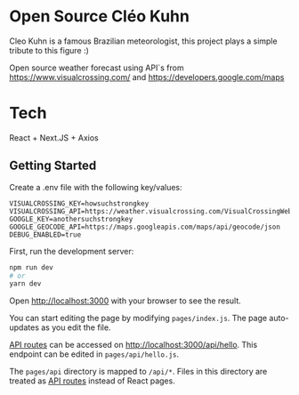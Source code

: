 # Open Source Cléo Kuhn

Cleo Kuhn is a famous Brazilian meteorologist, this project plays a simple tribute to this figure :)

Open source weather forecast using API`s from https://www.visualcrossing.com/ and https://developers.google.com/maps

# Tech

React + Next.JS + Axios

## Getting Started

Create a .env file with the following key/values:

```
VISUALCROSSING_KEY=howsuchstrongkey
VISUALCROSSING_API=https://weather.visualcrossing.com/VisualCrossingWebServices/rest/services/timeline
GOOGLE_KEY=anothersuchstrongkey
GOOGLE_GEOCODE_API=https://maps.googleapis.com/maps/api/geocode/json
DEBUG_ENABLED=true
```

First, run the development server:

```bash
npm run dev
# or
yarn dev
```

Open [http://localhost:3000](http://localhost:3000) with your browser to see the result.

You can start editing the page by modifying `pages/index.js`. The page auto-updates as you edit the file.

[API routes](https://nextjs.org/docs/api-routes/introduction) can be accessed on [http://localhost:3000/api/hello](http://localhost:3000/api/hello). This endpoint can be edited in `pages/api/hello.js`.

The `pages/api` directory is mapped to `/api/*`. Files in this directory are treated as [API routes](https://nextjs.org/docs/api-routes/introduction) instead of React pages.
